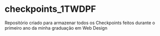 # checkpoints_1TWDPF
Repositório criado para armazenar todos os Checkpoints feitos durante o primeiro ano da minha graduação em Web Design
